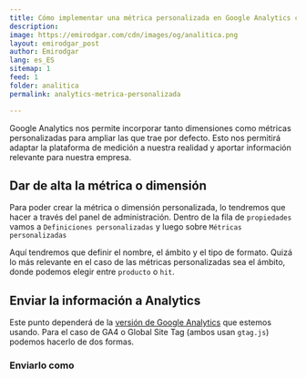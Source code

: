 ```yaml
---
title: Cómo implementar una métrica personalizada en Google Analytics con gtag.js
description: 
image: https://emirodgar.com/cdn/images/og/analitica.png
layout: emirodgar_post
author: Emirodgar
lang: es_ES
sitemap: 1
feed: 1
folder: analitica
permalink: analytics-metrica-personalizada

--- 
```


Google Analytics nos permite incorporar tanto dimensiones como métricas personalizadas para ampliar las que trae por defecto. Esto nos permitirá adaptar la plataforma de medición a nuestra realidad y aportar información relevante para nuestra empresa.

## Dar de alta la métrica o dimensión

Para poder crear la métrica o dimensión personalizada, lo tendremos que hacer a través del panel de administración. Dentro de la fila de `propiedades` vamos a `Definiciones personalizadas` y luego sobre `Métricas personalizadas` 

Aquí tendremos que definir el nombre, el ámbito y el tipo de formato. Quizá lo más relevante en el caso de las métricas personalizadas sea el ámbito, donde podemos elegir entre `producto` o `hit`.

## Enviar la información a Analytics

Este punto dependerá de la [versión de Google Analytics](https://emirodgar.com/versiones-google-analytics) que estemos usando. Para el caso de GA4 o Global Site Tag (ambos usan `gtag.js`) podemos hacerlo de dos formas.

### Enviarlo como 

<!--stackedit_data:
eyJoaXN0b3J5IjpbMTYxNTQ1NTMzNCwtMTE3ODIxNDI2MSwtMT
A5NDQ4Njg5NSwtMjcwNjE5MzU0XX0=
-->